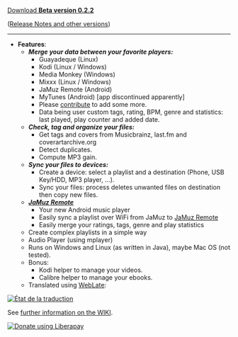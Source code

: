 
[Download **Beta version 0.2.2**](https://github.com/phramusca/JaMuz/releases/download/v0.2.2-beta/JaMuz_v0.2.2_Beta.7z)

([Release Notes and other versions](https://github.com/phramusca/JaMuz/releases))
_________________________________________________________________________________


* **Features**:
  * ***Merge your data between your favorite players:***
    * Guayadeque (Linux)
    * Kodi (Linux / Windows)
    * Media Monkey (Windows)
    * Mixxx (Linux / Windows)
    * JaMuz Remote (Android)
    * MyTunes (Android) [app discontinued apparently]
    * Please [contribute](CONTRIBUTING.md) to add some more.
    * Data being user custom tags, rating, BPM, genre and statistics: last played, play counter and added date.
  * ***Check, tag and organize your files:***
    * Get tags and covers from Musicbrainz, last.fm and coverartarchive.org
    * Detect duplicates.
    * Compute MP3 gain.
  * ***Sync your files to devices:***
    * Create a device: select a playlist and a destination (Phone, USB Key/HDD, MP3 player, ...).
    * Sync your files: process deletes unwanted files on destination then copy new files.
  * ***[JaMuz Remote](https://github.com/phramusca/JaMuz-Remote)***
    * Your new Android music player
    * Easily sync a playlist over WiFi from JaMuz to [JaMuz Remote](https://github.com/phramusca/JaMuz-Remote)
    * Easily merge your ratings, tags, genre and play statistics
  * Create complex playlists in a simple way
  * Audio Player (using mplayer)
  * Runs on Windows and Linux (as written in Java), maybe Mac OS (not tested).
  * Bonus: 
    * Kodi helper to manage your videos.
    * Calibre helper to manage your ebooks.
  * Translated using [WebLate](https://hosted.weblate.org/engage/jamuz/):
<a href="https://hosted.weblate.org/engage/jamuz/?utm_source=widget">
 <img src="https://hosted.weblate.org/widgets/jamuz/-/multi-auto.svg?" alt="État de la traduction" />
</a>
  
See [further information on the WIKI](https://github.com/phramusca/JaMuz/wiki).

<a href="https://liberapay.com/phramusca/donate"><img alt="Donate using Liberapay" src="https://liberapay.com/assets/widgets/donate.svg"></a>
